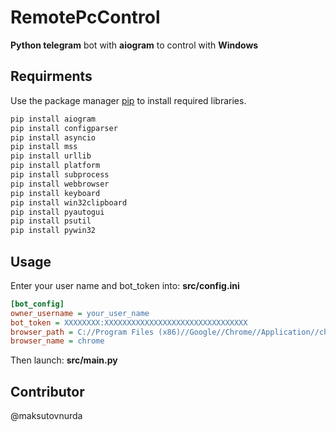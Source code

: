 # RemotePcControl

**Python telegram** bot with **aiogram** to control with **Windows**

## Requirments

Use the package manager [pip](https://pip.pypa.io/en/stable/) to install required libraries.

```bash
pip install aiogram
pip install configparser
pip install asyncio
pip install mss
pip install urllib
pip install platform
pip install subprocess
pip install webbrowser
pip install keyboard
pip install win32clipboard
pip install pyautogui
pip install psutil
pip install pywin32
```

## Usage
Enter your user name and bot_token into: **src/config.ini**
```ini
[bot_config]
owner_username = your_user_name
bot_token = XXXXXXXX:XXXXXXXXXXXXXXXXXXXXXXXXXXXXXXXX
browser_path = C://Program Files (x86)//Google//Chrome//Application//chrome.exe
browser_name = chrome
```
Then launch: **src/main.py**

## Contributor
@maksutovnurda